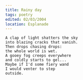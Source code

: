 ```yaml
---
title: Rainy day
tags: poetry
edited: 02/03/2004
location: Esplanade
---
```


    A clap of light shatters the sky
    into blazing cracks that vanish.
    Then drops chasing drops:
    the whole world is wet.
    A gooey fog creeps everywhere
    and coldly starts to gel...
    Maybe if I'd some fiery wand
    I would venter to step
    outside.


